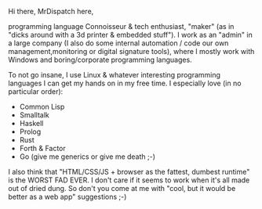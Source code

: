 Hi there, MrDispatch here,

programming language Connoisseur & tech enthusiast, "maker" (as in "dicks around with a 3d printer & embedded stuff").
I work as an "admin" in a large company (I also do some internal automation / code our own management,monitoring or digital signature tools), where I mostly work with Windows and boring/corporate programming languages.

To not go insane, I use Linux & whatever interesting programming languages I can get my hands on in my free time. I especially love (in no particular order):

- Common Lisp
- Smalltalk
- Haskell
- Prolog
- Rust
- Forth & Factor
- Go (give me generics or give me death ;-)

I also think that "HTML/CSS/JS + browser as the fattest, dumbest runtime" is the WORST FAD EVER. I don't care if it seems to work when it's all made out of dried dung. So don't you come at me with "cool, but it would be better as a web app" suggestions ;-)

